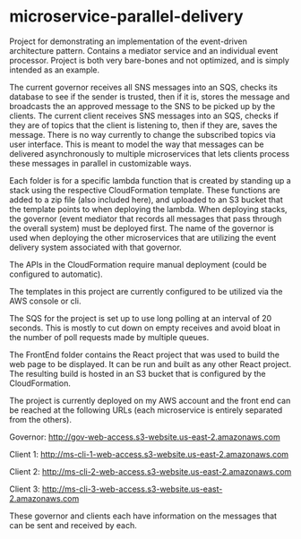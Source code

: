 # microservice-parallel-delivery
Project for demonstrating an implementation of the event-driven architecture pattern. Contains a mediator service and an individual event 
processor. Project is both very bare-bones and not optimized, and is simply intended as an example.

The current governor receives all SNS messages into an SQS, checks its database to see if the sender is trusted, then if it is, stores the 
message and broadcasts the an approved message to the SNS to be picked up by the clients. The current client receives SNS messages into an 
SQS, checks if they are of topics that the client is listening to, then if they are, saves the message. There is no way currently to 
change the subscribed topics via user interface. This is meant to model the way that messages can be delivered asynchronously to multiple 
microservices that lets clients process these messages in parallel in customizable ways.

Each folder is for a specific lambda function that is created by standing up a stack using the respective CloudFormation template. 
These functions are added to a zip file (also included here), and uploaded to an S3 bucket that the template points to when deploying 
the lambda. When deploying stacks, the governor (event mediator that records all messages that pass through the overall system) must
be deployed first. The name of the governor is used when deploying the other microservices that are utilizing the event delivery system 
associated with that governor.

The APIs in the CloudFormation require manual deployment (could be configured to automatic).

The templates in this project are currently configured to be utilized via the AWS console or cli.

The SQS for the project is set up to use long polling at an interval of 20 seconds. This is mostly to cut down on empty receives and
avoid bloat in the number of poll requests made by multiple queues.

The FrontEnd folder contains the React project that was used to build the web page to be displayed. It can be run and built as any other
React project. The resulting build is hosted in an S3 bucket that is configured by the CloudFormation. 

The project is currently deployed on my AWS account and the front end can be reached at the following URLs (each microservice is entirely 
separated from the others).

Governor: http://gov-web-access.s3-website.us-east-2.amazonaws.com

Client 1: http://ms-cli-1-web-access.s3-website.us-east-2.amazonaws.com

Client 2: http://ms-cli-2-web-access.s3-website.us-east-2.amazonaws.com

Client 3: http://ms-cli-3-web-access.s3-website.us-east-2.amazonaws.com


These governor and clients each have information on the messages that can be sent and received by each.
